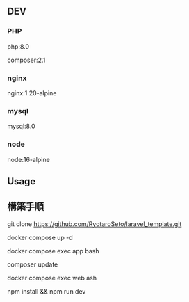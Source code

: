 ## DEV

### PHP

php:8.0

composer:2.1

### nginx

nginx:1.20-alpine

### mysql

mysql:8.0

### node

node:16-alpine

## Usage

## 構築手順

git clone https://github.com/RyotaroSeto/laravel_template.git

docker compose up -d

docker compose exec app bash

composer update

docker compose exec web ash

npm install && npm run dev

